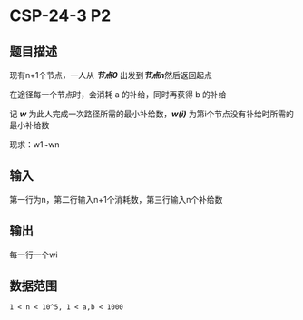 # CSP-24-3 P2

## 题目描述
现有n+1个节点，一人从 ***节点0*** 出发到***节点n***然后返回起点

在途径每一个节点时，会消耗 a 的补给，同时再获得 b 的补给

记 ***w*** 为此人完成一次路径所需的最小补给数，***w(i)*** 为第i个节点没有补给时所需的最小补给数

现求：w1~wn

## 输入
第一行为n，第二行输入n+1个消耗数，第三行输入n个补给数

## 输出
每一行一个wi

## 数据范围

```
1 < n < 10^5, 1 < a,b < 1000
```


